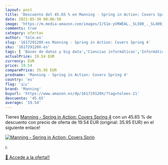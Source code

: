 ```yaml
---
layout: post
title: 'Descuento del 45.65 % en Manning - Spring in Action: Covers Sprin'
date: 2021-05-30 00:06:50
image: 'https://m.media-amazon.com/images/I/51e-yVRWEAL._SL500_._SL400_.jpg'
comments: true
category: ofertas
author: 'tole.es'
slug: '161729120X-es Manning - Spring in Action: Covers Spring 4'
sku: '161729120X-es'
tags: [ 'Bases de datos y big data','Ciencias informáticas','Informática, internet y medios digitales','Libros','Programación y desarrollo  de software','Seguridad informática y encriptado','manning', ]
actualPrice: 19.54 EUR
currency: EUR
price: 19.54
comparePrice: 35.95 EUR
prodname: 'Manning - Spring in Action: Covers Spring 4'
country: 'es'
flag: '🇪🇸'
brand: 'Manning'
buyurl: 'https://www.amazon.es/dp/161729120X/?tag=tolees-21'
descuento: '45.65'
average: '19.54'
---
```


Tienes [Manning - Spring in Action: Covers Spring 4](https://www.amazon.es/dp/161729120X/?tag=tolees-21) con un 45.65 % de descuento con precio de oferta de 19.54 EUR (original: 35.95 EUR) en el siguiente enlace!

[![Manning - Spring in Action: Covers Sprin](https://m.media-amazon.com/images/I/51e-yVRWEAL._SL500_._SL400_.jpg)](https://www.amazon.es/dp/161729120X/?tag=tolees-21)

ℹ️:


[🛒 Accede a la oferta!!](https://www.amazon.es/dp/161729120X/?tag=tolees-21)
